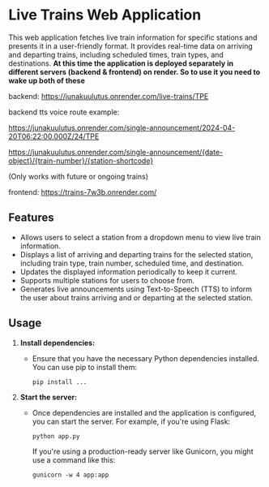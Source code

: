 # Live Trains Web Application

This web application fetches live train information for specific stations and presents it in a user-friendly format. It provides real-time data on arriving and departing trains, including scheduled times, train types, and destinations.
**At this time the application is deployed separately in different servers (backend & frontend) on render. So to use it you need to wake up both of these**

backend: https://junakuulutus.onrender.com/live-trains/TPE

backend tts voice route example: 

https://junakuulutus.onrender.com/single-announcement/2024-04-20T06:22:00.000Z/24/TPE

https://junakuulutus.onrender.com/single-announcement/{date-object}/{train-number}/{station-shortcode}

(Only works with future or ongoing trains) 

frontend: https://trains-7w3b.onrender.com/

## Features

- Allows users to select a station from a dropdown menu to view live train information.
- Displays a list of arriving and departing trains for the selected station, including train type, train number, scheduled time, and destination.
- Updates the displayed information periodically to keep it current.
- Supports multiple stations for users to choose from.
- Generates live announcements using Text-to-Speech (TTS) to inform the user about trains arriving and or departing at the selected station.

## Usage

1. **Install dependencies:**

   - Ensure that you have the necessary Python dependencies installed. You can use pip to install them:

     ```
     pip install ...
     ```
2. **Start the server:**
   
   - Once dependencies are installed and the application is configured, you can start the server. For example, if you're using Flask:

     ```
     python app.py
     ```

     If you're using a production-ready server like Gunicorn, you might use a command like this:

     ```
     gunicorn -w 4 app:app
     ```
